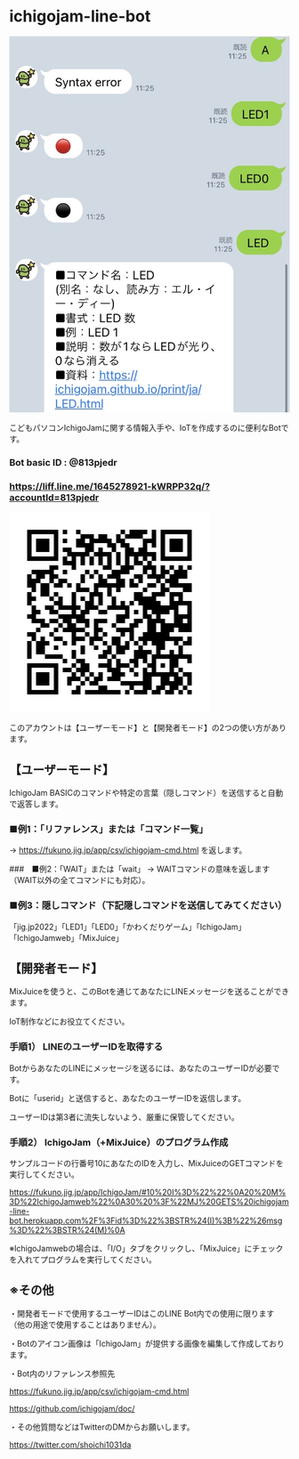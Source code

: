 # ichigojam-line-bot

<img src="https://github.com/shoichi1031da/ichigojam-line-bot/blob/main/document/main.jpg" alt="メイン" title="main"> 

こどもパソコンIchigoJamに関する情報入手や、IoTを作成するのに便利なBotです。

### Bot basic ID : @813pjedr

### https://liff.line.me/1645278921-kWRPP32q/?accountId=813pjedr

<img src="https://github.com/shoichi1031da/ichigojam-line-bot/blob/main/document/qrcode.png" alt="QRコード" title="qrcode"> 

このアカウントは【ユーザーモード】と【開発者モード】の2つの使い方があります。

## 【ユーザーモード】
IchigoJam BASICのコマンドや特定の言葉（隠しコマンド）を送信すると自動で返答します。

### ■例1：「リファレンス」または「コマンド一覧」
→ https://fukuno.jig.jp/app/csv/ichigojam-cmd.html を返します。

###　■例2：「WAIT」または「wait」
→ WAITコマンドの意味を返します（WAIT以外の全てコマンドにも対応）。

### ■例3：隠しコマンド（下記隠しコマンドを送信してみてください）
「jig.jp2022」「LED1」「LED0」「かわくだりゲーム」「IchigoJam」「IchigoJamweb」「MixJuice」

## 【開発者モード】
MixJuiceを使うと、このBotを通じてあなたにLINEメッセージを送ることができます。

IoT制作などにお役立てください。

### 手順1） LINEのユーザーIDを取得する
BotからあなたのLINEにメッセージを送るには、あなたのユーザーIDが必要です。

Botに「userid」と送信すると、あなたのユーザーIDを返信します。

ユーザーIDは第3者に流失しないよう、厳重に保管してください。

### 手順2） IchigoJam（+MixJuice）のプログラム作成
サンプルコードの行番号10にあなたのIDを入力し、MixJuiceのGETコマンドを実行してください。

https://fukuno.jig.jp/app/IchigoJam/#10%20I%3D%22%22%0A20%20M%3D%22IchigoJamweb%22%0A30%20%3F%22MJ%20GETS%20ichigojam-line-bot.herokuapp.com%2F%3Fid%3D%22%3BSTR%24(I)%3B%22%26msg%3D%22%3BSTR%24(M)%0A

※IchigoJamwebの場合は、「I/O」タブをクリックし、「MixJuice」にチェックを入れてプログラムを実行してください。


## ※その他

・開発者モードで使用するユーザーIDはこのLINE Bot内での使用に限ります（他の用途で使用することはありません）。

・Botのアイコン画像は「IchigoJam」が提供する画像を編集して作成しております。

・Bot内のリファレンス参照先

https://fukuno.jig.jp/app/csv/ichigojam-cmd.html

https://github.com/ichigojam/doc/

・その他質問などはTwitterのDMからお願いします。

https://twitter.com/shoichi1031da
